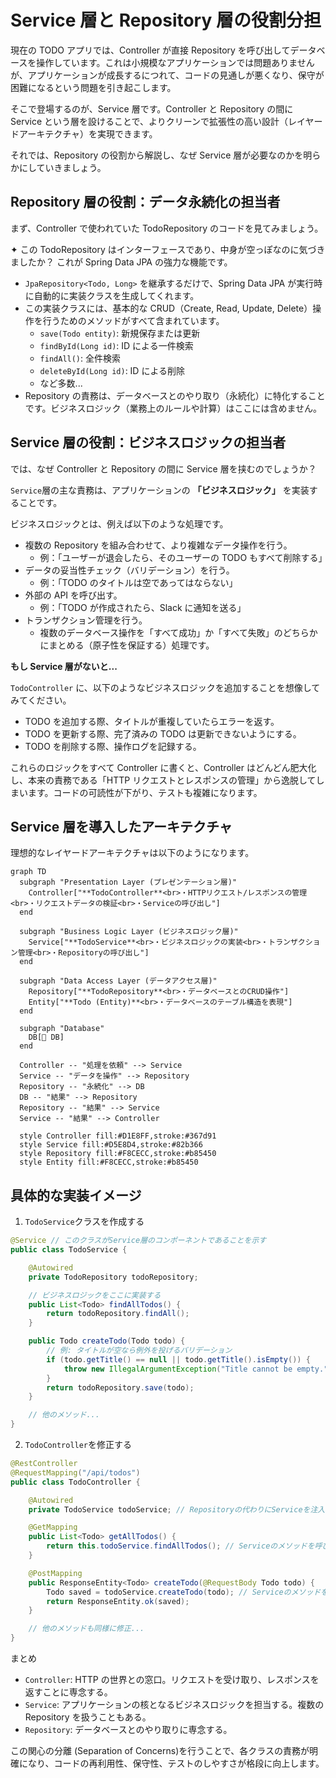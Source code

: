 # Service 層と Repository 層の役割分担

現在の TODO アプリでは、Controller が直接 Repository を呼び出してデータベースを操作しています。これは小規模なアプリケーションでは問題ありませんが、アプリケーションが成長するにつれて、コードの見通しが悪くなり、保守が困難になるという問題を引き起こします。

そこで登場するのが、Service 層です。Controller と Repository の間に Service という層を設けることで、よりクリーンで拡張性の高い設計（レイヤードアーキテクチャ）を実現できます。

それでは、Repository の役割から解説し、なぜ Service 層が必要なのかを明らかにしていきましょう。

## Repository 層の役割：データ永続化の担当者

まず、Controller で使われていた TodoRepository のコードを見てみましょう。

✦ この TodoRepository はインターフェースであり、中身が空っぽなのに気づきましたか？
これが Spring Data JPA の強力な機能です。

- `JpaRepository<Todo, Long>` を継承するだけで、Spring Data JPA が実行時に自動的に実装クラスを生成してくれます。
- この実装クラスには、基本的な CRUD（Create, Read, Update, Delete）操作を行うためのメソッドがすべて含まれています。
  - `save(Todo entity)`: 新規保存または更新
  - `findById(Long id)`: ID による一件検索
  - `findAll()`: 全件検索
  - `deleteById(Long id)`: ID による削除
  - など多数...
- Repository の責務は、データベースとのやり取り（永続化）に特化することです。ビジネスロジック（業務上のルールや計算）はここには含めません。

## Service 層の役割：ビジネスロジックの担当者

では、なぜ Controller と Repository の間に Service 層を挟むのでしょうか？

`Service`層の主な責務は、アプリケーションの **「ビジネスロジック」** を実装することです。

ビジネスロジックとは、例えば以下のような処理です。

- 複数の Repository を組み合わせて、より複雑なデータ操作を行う。
  - 例：「ユーザーが退会したら、そのユーザーの TODO もすべて削除する」
- データの妥当性チェック（バリデーション）を行う。
  - 例：「TODO のタイトルは空であってはならない」
- 外部の API を呼び出す。
  - 例：「TODO が作成されたら、Slack に通知を送る」
- トランザクション管理を行う。
  - 複数のデータベース操作を「すべて成功」か「すべて失敗」のどちらかにまとめる（原子性を保証する）処理です。

**もし Service 層がないと...**

`TodoController` に、以下のようなビジネスロジックを追加することを想像してみてください。

- TODO を追加する際、タイトルが重複していたらエラーを返す。
- TODO を更新する際、完了済みの TODO は更新できないようにする。
- TODO を削除する際、操作ログを記録する。

これらのロジックをすべて Controller に書くと、Controller はどんどん肥大化し、本来の責務である「HTTP リクエストとレスポンスの管理」から逸脱してしまいます。コードの可読性が下がり、テストも複雑になります。

## Service 層を導入したアーキテクチャ

理想的なレイヤードアーキテクチャは以下のようになります。

```mermaid
graph TD
  subgraph "Presentation Layer (プレゼンテーション層)"
    Controller["**TodoController**<br>・HTTPリクエスト/レスポンスの管理<br>・リクエストデータの検証<br>・Serviceの呼び出し"]
  end

  subgraph "Business Logic Layer (ビジネスロジック層)"
    Service["**TodoService**<br>・ビジネスロジックの実装<br>・トランザクション管理<br>・Repositoryの呼び出し"]
  end

  subgraph "Data Access Layer (データアクセス層)"
    Repository["**TodoRepository**<br>・データベースとのCRUD操作"]
    Entity["**Todo (Entity)**<br>・データベースのテーブル構造を表現"]
  end

  subgraph "Database"
    DB[💾 DB]
  end

  Controller -- "処理を依頼" --> Service
  Service -- "データを操作" --> Repository
  Repository -- "永続化" --> DB
  DB -- "結果" --> Repository
  Repository -- "結果" --> Service
  Service -- "結果" --> Controller

  style Controller fill:#D1E8FF,stroke:#367d91
  style Service fill:#D5E8D4,stroke:#82b366
  style Repository fill:#F8CECC,stroke:#b85450
  style Entity fill:#F8CECC,stroke:#b85450
```

## 具体的な実装イメージ

1. `TodoService`クラスを作成する

```java
@Service // このクラスがService層のコンポーネントであることを示す
public class TodoService {

    @Autowired
    private TodoRepository todoRepository;

    // ビジネスロジックをここに実装する
    public List<Todo> findAllTodos() {
        return todoRepository.findAll();
    }

    public Todo createTodo(Todo todo) {
        // 例: タイトルが空なら例外を投げるバリデーション
        if (todo.getTitle() == null || todo.getTitle().isEmpty()) {
            throw new IllegalArgumentException("Title cannot be empty.");
        }
        return todoRepository.save(todo);
    }

    // 他のメソッド...
}
```

2. `TodoController`を修正する

```java
@RestController
@RequestMapping("/api/todos")
public class TodoController {

    @Autowired
    private TodoService todoService; // Repositoryの代わりにServiceを注入

    @GetMapping
    public List<Todo> getAllTodos() {
        return this.todoService.findAllTodos(); // Serviceのメソッドを呼び出す
    }

    @PostMapping
    public ResponseEntity<Todo> createTodo(@RequestBody Todo todo) {
        Todo saved = todoService.createTodo(todo); // Serviceのメソッドを呼び出す
        return ResponseEntity.ok(saved);
    }

    // 他のメソッドも同様に修正...
}
```

まとめ

- `Controller`: HTTP の世界との窓口。リクエストを受け取り、レスポンスを返すことに専念する。
- `Service`: アプリケーションの核となるビジネスロジックを担当する。複数の Repository を扱うこともある。
- `Repository`: データベースとのやり取りに専念する。

この関心の分離 (Separation of Concerns)を行うことで、各クラスの責務が明確になり、コードの再利用性、保守性、テストのしやすさが格段に向上します。
